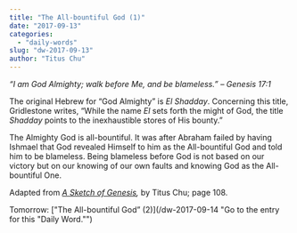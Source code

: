 ```yaml
---
title: "The All-bountiful God (1)"
date: "2017-09-13"
categories: 
  - "daily-words"
slug: "dw-2017-09-13"
author: "Titus Chu"
---
```


_“I am God Almighty; walk before Me, and be blameless.”_ _– Genesis 17:1_

The original Hebrew for “God Almighty” is _El Shadday_. Concerning this title, Gridlestone writes, “While the name _El_ sets forth the might of God, the title _Shadday_ points to the inexhaustible stores of His bounty.”

The Almighty God is all-bountiful. It was after Abraham failed by having Ishmael that God revealed Himself to him as the All-bountiful God and told him to be blameless. Being blameless before God is not based on our victory but on our knowing of our own faults and knowing God as the All-bountiful One.

Adapted from _[A Sketch of Genesis](/book-gen-sketch "Go to the listing for this book."),_ by Titus Chu; page 108.

Tomorrow: ["The All-bountiful God” (2)](/dw-2017-09-14 "Go to the entry for this "Daily Word."")
